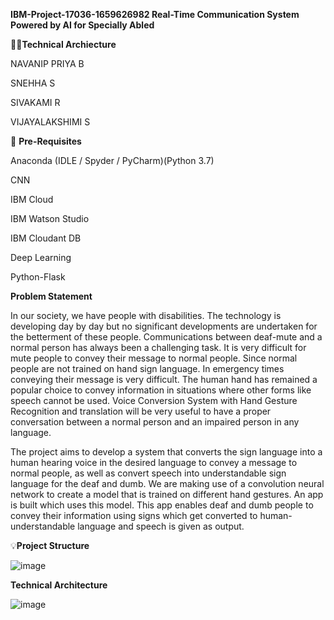 
**IBM-Project-17036-1659626982
Real-Time Communication System Powered by AI for Specially Abled**

👩‍👦**Technical Archiecture**


NAVANIP PRIYA B

SNEHHA S

SIVAKAMI R

VIJAYALAKSHIMI S

🎯 **Pre-Requisites** 


Anaconda (IDLE / Spyder / PyCharm)(Python 3.7)

CNN

IBM Cloud

IBM Watson Studio

IBM Cloudant DB

Deep Learning

Python-Flask

**Problem Statement**

In our society, we have people with disabilities. The technology is developing day by day but no significant developments are undertaken for the betterment of these people. Communications between deaf-mute and a normal person has always been a challenging task. It is very difficult for mute people to convey their message to normal people. Since normal people are not trained on hand sign language. In emergency times conveying their message is very difficult. The human hand has remained a popular choice to convey information in situations where other forms like speech cannot be used. Voice Conversion System with Hand Gesture Recognition and translation will be very useful to have a proper conversation between a normal person and an impaired person in any language.

The project aims to develop a system that converts the sign language into a human hearing voice in the desired language to convey a message to normal people, as well as convert speech into understandable sign language for the deaf and dumb. We are making use of a convolution neural network to create a model that is trained on different hand gestures. An app is built which uses this model. This app enables deaf and dumb people to convey their information using signs which get converted to human-understandable language and speech is given as output.


💡**Project Structure** 


![image](https://user-images.githubusercontent.com/113359596/199239467-a2032b55-d6ac-43f0-88b3-877b07217c2b.png)

**Technical Architecture**


![image](https://user-images.githubusercontent.com/113359596/199245854-e18d0440-5400-4a78-bc25-66e861965e33.png)

